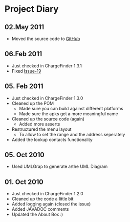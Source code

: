 # Project Diary #

## 02.May 2011 ##

  * Moved the source code to [GitHub](http://github.com/rolandtritsch/ChargeFinder)

## 06.Feb 2011 ##

  * Just checked in ChargeFinder 1.3.1
  * Fixed [Issue-19](http://code.google.com/p/chargefinder/issues/detail?id=19)

## 05. Feb 2011 ##

  * Just checked in ChargeFinder 1.3.0
  * Cleaned up the POM
    * Made sure you can build against different platforms
    * Made sure the apks get a more meaningful name
  * Cleaned up the source code (again)
    * Added more asserts
  * Restructured the menu layout
    * To allow to set the range and the address seperately
  * Added the lookup contacts functionality

## 05. Oct 2010 ##

  * Used UMLGrap to generate a/the UML Diagram

## 01. Oct 2010 ##

  * Just checked in ChargeFinder 1.2.0
  * Cleaned up the code a little bit
  * Added logging again (closed the issue)
  * Added JAVADOC comments
  * Updated the About Box :)